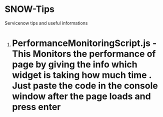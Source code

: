 # SNOW-Tips
Servicenow tips and useful informations

1. # PerformanceMonitoringScript.js -  This Monitors the performance of page by giving the info which widget is taking how much time . Just paste the code in the console window after the page loads and press enter
